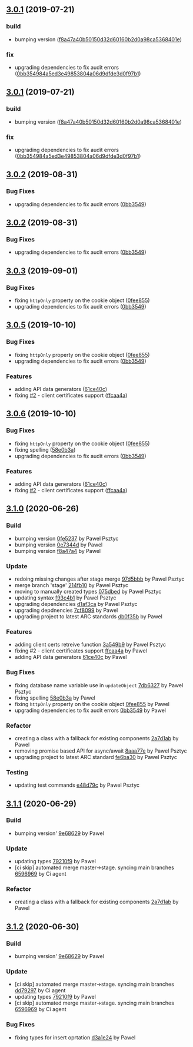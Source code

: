 ## [3.0.1](https://github.com/advanced-rest-client/arc-data-generator/compare/3.0.0...3.0.1) (2019-07-21)


### build

* bumping version ([f8a47a40b50150d32d60160b2d0a98ca5368401e](https://github.com/advanced-rest-client/arc-data-generator/commit/f8a47a40b50150d32d60160b2d0a98ca5368401e))

### fix

* upgrading dependencies to fix audit errors ([0bb354984a5ed3e49853804a06d9dfde3d0f97b1](https://github.com/advanced-rest-client/arc-data-generator/commit/0bb354984a5ed3e49853804a06d9dfde3d0f97b1))



## [3.0.1](https://github.com/advanced-rest-client/arc-data-generator/compare/3.0.0...3.0.1) (2019-07-21)


### build

* bumping version ([f8a47a40b50150d32d60160b2d0a98ca5368401e](https://github.com/advanced-rest-client/arc-data-generator/commit/f8a47a40b50150d32d60160b2d0a98ca5368401e))

### fix

* upgrading dependencies to fix audit errors ([0bb354984a5ed3e49853804a06d9dfde3d0f97b1](https://github.com/advanced-rest-client/arc-data-generator/commit/0bb354984a5ed3e49853804a06d9dfde3d0f97b1))



## [3.0.2](https://github.com/advanced-rest-client/arc-data-generator/compare/3.0.0...3.0.2) (2019-08-31)


### Bug Fixes

* upgrading dependencies to fix audit errors ([0bb3549](https://github.com/advanced-rest-client/arc-data-generator/commit/0bb3549))



## [3.0.2](https://github.com/advanced-rest-client/arc-data-generator/compare/3.0.0...3.0.2) (2019-08-31)


### Bug Fixes

* upgrading dependencies to fix audit errors ([0bb3549](https://github.com/advanced-rest-client/arc-data-generator/commit/0bb3549))



## [3.0.3](https://github.com/advanced-rest-client/arc-data-generator/compare/3.0.0...3.0.3) (2019-09-01)


### Bug Fixes

* fixing `httpOnly` property on the cookie object ([0fee855](https://github.com/advanced-rest-client/arc-data-generator/commit/0fee855))
* upgrading dependencies to fix audit errors ([0bb3549](https://github.com/advanced-rest-client/arc-data-generator/commit/0bb3549))



## [3.0.5](https://github.com/advanced-rest-client/arc-data-generator/compare/3.0.0...3.0.5) (2019-10-10)


### Bug Fixes

* fixing `httpOnly` property on the cookie object ([0fee855](https://github.com/advanced-rest-client/arc-data-generator/commit/0fee855))
* upgrading dependencies to fix audit errors ([0bb3549](https://github.com/advanced-rest-client/arc-data-generator/commit/0bb3549))


### Features

* adding API data generators ([61ce40c](https://github.com/advanced-rest-client/arc-data-generator/commit/61ce40c))
* fixing [#2](https://github.com/advanced-rest-client/arc-data-generator/issues/2) - client certificates support ([ffcaa4a](https://github.com/advanced-rest-client/arc-data-generator/commit/ffcaa4a))



## [3.0.6](https://github.com/advanced-rest-client/arc-data-generator/compare/3.0.0...3.0.6) (2019-10-10)


### Bug Fixes

* fixing `httpOnly` property on the cookie object ([0fee855](https://github.com/advanced-rest-client/arc-data-generator/commit/0fee855))
* fixing spelling ([58e0b3a](https://github.com/advanced-rest-client/arc-data-generator/commit/58e0b3a))
* upgrading dependencies to fix audit errors ([0bb3549](https://github.com/advanced-rest-client/arc-data-generator/commit/0bb3549))


### Features

* adding API data generators ([61ce40c](https://github.com/advanced-rest-client/arc-data-generator/commit/61ce40c))
* fixing [#2](https://github.com/advanced-rest-client/arc-data-generator/issues/2) - client certificates support ([ffcaa4a](https://github.com/advanced-rest-client/arc-data-generator/commit/ffcaa4a))



<a name="3.1.0"></a>
## [3.1.0](https://github.com/advanced-rest-client/arc-data-generator/compare/3.0.0...3.1.0) (2020-06-26)

### Build

* bumping version [0fe5237](https://github.com/advanced-rest-client/arc-data-generator/commit/0fe523758354465d1242f8e2d1819f27d4c231b2) by Pawel Psztyc
* bumping version [0e7344d](https://github.com/advanced-rest-client/arc-data-generator/commit/0e7344d2b7aa5a1e19507cdbfc96dc1e2a75ad63) by Pawel
* bumping version [f8a47a4](https://github.com/advanced-rest-client/arc-data-generator/commit/f8a47a40b50150d32d60160b2d0a98ca5368401e) by Pawel


### Update

* redoing missing changes after stage merge [97d5bbb](https://github.com/advanced-rest-client/arc-data-generator/commit/97d5bbb22a1773a3afc4641cf619639b2518b453) by Pawel Psztyc
* merge branch 'stage' [214fb10](https://github.com/advanced-rest-client/arc-data-generator/commit/214fb10ec405d8ac9ede705c5e095817c2c776a9) by Pawel Psztyc
* moving to manually created types [075dbed](https://github.com/advanced-rest-client/arc-data-generator/commit/075dbed7863de9d140e513ffe2e8da4eeed2ed6b) by Pawel Psztyc
* updating syntax [f93c4b1](https://github.com/advanced-rest-client/arc-data-generator/commit/f93c4b19a30b379a80eb8906206c853dc94979f7) by Pawel Psztyc
* upgrading dependencies [d1af3ca](https://github.com/advanced-rest-client/arc-data-generator/commit/d1af3cab60557e2abc2473395fca2dc68aedbd37) by Pawel Psztyc
* upgrading depdnencies [7cf8099](https://github.com/advanced-rest-client/arc-data-generator/commit/7cf809908500263862a19992adaeff3d876a6b9c) by Pawel
* upgrading project to latest ARC standards [db0f35b](https://github.com/advanced-rest-client/arc-data-generator/commit/db0f35b16517bfd8ccb75c756e46e02f8c3700af) by Pawel


### Features

* adding client certs retreive function [3a549b9](https://github.com/advanced-rest-client/arc-data-generator/commit/3a549b9051eff5e547e98d7f791658aa7cff32de) by Pawel Psztyc
* fixing #2 - client certificates support [ffcaa4a](https://github.com/advanced-rest-client/arc-data-generator/commit/ffcaa4a56914c4a012f72a676e280854325d7dfa) by Pawel
* adding API data generators [61ce40c](https://github.com/advanced-rest-client/arc-data-generator/commit/61ce40c6cb51111b2e37d7ba0828c6bcc6630fef) by Pawel


### Bug Fixes

* fixing database name variable use in `updateObject` [7db6327](https://github.com/advanced-rest-client/arc-data-generator/commit/7db63270ebd1045ea02d38f93f53b0d043d2d444) by Pawel Psztyc
* fixing spelling [58e0b3a](https://github.com/advanced-rest-client/arc-data-generator/commit/58e0b3a6dc1ddbd70bc44c39f11e25d3b14e2c15) by Pawel
* fixing `httpOnly` property on the cookie object [0fee855](https://github.com/advanced-rest-client/arc-data-generator/commit/0fee8553a1cf1957d70f89d32429ee8c2fd4d05b) by Pawel
* upgrading dependencies to fix audit errors [0bb3549](https://github.com/advanced-rest-client/arc-data-generator/commit/0bb354984a5ed3e49853804a06d9dfde3d0f97b1) by Pawel


### Refactor

* creating a class with a fallback for existing components [2a7d1ab](https://github.com/advanced-rest-client/arc-data-generator/commit/2a7d1ab29c9a1412c7a0098ef0718d5742f1417b) by Pawel
* removing promise based API for async/await [8aaa77e](https://github.com/advanced-rest-client/arc-data-generator/commit/8aaa77e401b8b0bbf864b2bffebcfaa45e5f1fb4) by Pawel Psztyc
* upgrading project to latest ARC standard [fe6ba30](https://github.com/advanced-rest-client/arc-data-generator/commit/fe6ba309ea13d0ebdcc2edbea169a7182be01fed) by Pawel Psztyc


### Testing

* updating test commands [e48d79c](https://github.com/advanced-rest-client/arc-data-generator/commit/e48d79c8effceaf922d3703b2c4f9ee21534f014) by Pawel Psztyc


<a name="3.1.1"></a>
## [3.1.1](https://github.com/advanced-rest-client/arc-data-generator/compare/3.0.7...3.1.1) (2020-06-29)

### Build

* bumping version' [9e68629](https://github.com/advanced-rest-client/arc-data-generator/commit/9e68629fb32831019b54261e7eb6aac185bbaa35) by Pawel


### Update

* updating types [79210f9](https://github.com/advanced-rest-client/arc-data-generator/commit/79210f96862924b3fb2565fd6b4a6c996fe5d208) by Pawel
* [ci skip] automated merge master->stage. syncing main branches [6596969](https://github.com/advanced-rest-client/arc-data-generator/commit/6596969566da0795d6251e26449d9e1c0c733a87) by Ci agent


### Refactor

* creating a class with a fallback for existing components [2a7d1ab](https://github.com/advanced-rest-client/arc-data-generator/commit/2a7d1ab29c9a1412c7a0098ef0718d5742f1417b) by Pawel


<a name="3.1.2"></a>
## [3.1.2](https://github.com/advanced-rest-client/arc-data-generator/compare/3.1.0...3.1.2) (2020-06-30)

### Build

* bumping version' [9e68629](https://github.com/advanced-rest-client/arc-data-generator/commit/9e68629fb32831019b54261e7eb6aac185bbaa35) by Pawel


### Update

* [ci skip] automated merge master->stage. syncing main branches [dd79297](https://github.com/advanced-rest-client/arc-data-generator/commit/dd792974b46b98e03e557e37325cb9bd4a96349e) by Ci agent
* updating types [79210f9](https://github.com/advanced-rest-client/arc-data-generator/commit/79210f96862924b3fb2565fd6b4a6c996fe5d208) by Pawel
* [ci skip] automated merge master->stage. syncing main branches [6596969](https://github.com/advanced-rest-client/arc-data-generator/commit/6596969566da0795d6251e26449d9e1c0c733a87) by Ci agent


### Bug Fixes

* fixing types for insert oprtation [d3a1e24](https://github.com/advanced-rest-client/arc-data-generator/commit/d3a1e24ac0aad1285f399fa57174c1788e7b8a72) by Pawel


